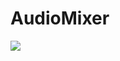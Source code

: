 # AudioMixer

<a href="https://files.fm/u/c9ageqma#/view/pic1.JPG"><img src="https://files.fm/thumb_show.php?i=hckr4dkg"></a>

<a href="https://files.fm/down.php?i=zrcexwh9"></a>
